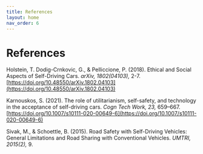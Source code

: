 ```yaml
---
title: References
layout: home
nav_order: 6
---
```


# References

Holstein, T. Dodig-Crnkovic, G., & Pelliccione, P. (2018). Ethical and Social Aspects of Self-Driving Cars. _arXiv, 1802(04103),_ 2-7. [https://doi.org/10.48550/arXiv.1802.04103](https://doi.org/10.48550/arXiv.1802.04103)

Karnouskos, S. (2021). The role of utilitarianism, self-safety, and technology in the acceptance of self-driving cars. _Cogn Tech Work, 23,_ 659–667. [https://doi.org/10.1007/s10111-020-00649-6](https://doi.org/10.1007/s10111-020-00649-6)

Sivak, M., & Schoettle, B. (2015). Road Safety with Self-Driving Vehicles: General Limitations and Road Sharing with Conventional Vehicles. _UMTRI, 2015(2),_ 9.
